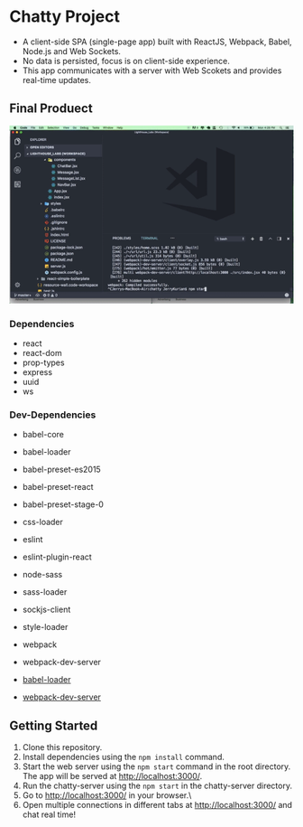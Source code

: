 # Chatty Project
* A client-side SPA (single-page app) built with ReactJS, Webpack, Babel, Node.js and Web Sockets. 
* No data is persisted, focus is on client-side experience. 
* This app communicates with a server with Web Scokets and provides real-time updates. 

## Final Produect

!["demo of chatty app"](/docs/chatty-demo.gif)

### Dependencies

* react
* react-dom
* prop-types
* express
* uuid 
* ws

### Dev-Dependencies
* babel-core
* babel-loader
* babel-preset-es2015
* babel-preset-react
* babel-preset-stage-0
* css-loader
* eslint
* eslint-plugin-react
* node-sass
* sass-loader
* sockjs-client
* style-loader
* webpack
* webpack-dev-server

* [babel-loader](https://github.com/babel/babel-loader)
* [webpack-dev-server](https://github.com/webpack/webpack-dev-server)

## Getting Started

1. Clone this repository.
2. Install dependencies using the `npm install` command.
3. Start the web server using the `npm start` command in the root directory. The app will be served at <http://localhost:3000/>.
4. Run the chatty-server using the `npm start` in the chatty-server directory.
5. Go to <http://localhost:3000/> in your browser.\
6. Open multiple connections in different tabs at <http://localhost:3000/> and chat real time!